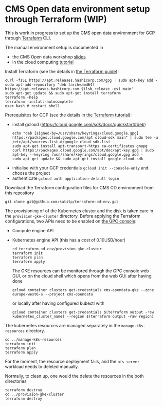 # CMS Open data environment setup through Terraform (WIP)

This is work in progress to set up the CMS open data environment for GCP through [Terraform](https://www.terraform.io/) CLI.

The manual environment setup is documented in
- the CMS Open data workshop [slides](https://indico.cern.ch/event/882586/contributions/4042623/attachments/2114732/3557845/Open_Data_on_Kubernetes.pdf)
- in the cloud computing [tutorial](https://cms-opendata-workshop.github.io/workshop-lesson-kubernetes/)

Install Terraform (see the details in [the Terraform guide](https://learn.hashicorp.com/tutorials/terraform/install-cli?in=terraform/aws-get-started)):

  ```
  curl -fsSL https://apt.releases.hashicorp.com/gpg | sudo apt-key add -
  sudo apt-add-repository "deb [arch=amd64] https://apt.releases.hashicorp.com $(lsb_release -cs) main"
  sudo apt-get update && sudo apt-get install terraform
  terraform -help
  terraform -install-autocomplete
  exec bash # restart shell
  ```

Prerequisites for GCP (see the details in [the Terraform tutorial](https://learn.hashicorp.com/tutorials/terraform/gke?in=terraform/kubernetes#prerequisites)):
- install gcloud (https://cloud.google.com/sdk/docs/quickstart#deb)
  ```
  echo "deb [signed-by=/usr/share/keyrings/cloud.google.gpg] https://packages.cloud.google.com/apt cloud-sdk main" | sudo tee -a /etc/apt/sources.list.d/google-cloud-sdk.list
  sudo apt-get install apt-transport-https ca-certificates gnupg
  curl https://packages.cloud.google.com/apt/doc/apt-key.gpg | sudo apt-key --keyring /usr/share/keyrings/cloud.google.gpg add -
  sudo apt-get update && sudo apt-get install google-cloud-sdk
  ```
- initialise with your GCP credentials `gcloud init --console-only` and choose the project
- authenticate `gcloud auth application-default login`

Download the Terraform configuration files for CMS OD environment from this repository

  ```
  git clone git@github.com:katilp/terraform-od-env.git
  ```

The provisioning of of the Kubernetes cluster and the disk is taken care in the `provision-gke-cluster` directory. Before applying the Terraform configurations, two APIs need to be enabled on [the GPC console](https://console.cloud.google.com/):
- Compute engine API
- Kubernetes engine API (this has a cost of 0.10USD/hour)

  ```
  cd terraform-od-env/provision-gke-cluster
  terraform init
  terraform plan 
  terraform apply
  ```
  
  The GKE resources can be monitored through the GPC console web GUI, or on the cloud shell which opens from the web GUI after having done
  ```
  gcloud container clusters get-credentials cms-opendata-gke --zone europe-west6-a --project cms-opendata
  ```
  or locally after having configured kubectl with
  ``` 
  gcloud container clusters get-credentials $(terraform output -raw kubernetes_cluster_name) --region $(terraform output -raw region)
  ```

The kubernetes resources are managed separately in the `manage-k8s-resources` directory.

  ```
  cd ../manage-k8s-resources
  terraform init
  terraform plan
  terraform apply
  ```
  
For the moment, the resource deployment fails, and the `nfs-server` workload needs to deleted manually.

Normally, to clean up, one would the delete the resources in the both directories

  ```
  terraform destroy
  cd ../provision-gke-cluster
  terraform destroy
  ```
  
